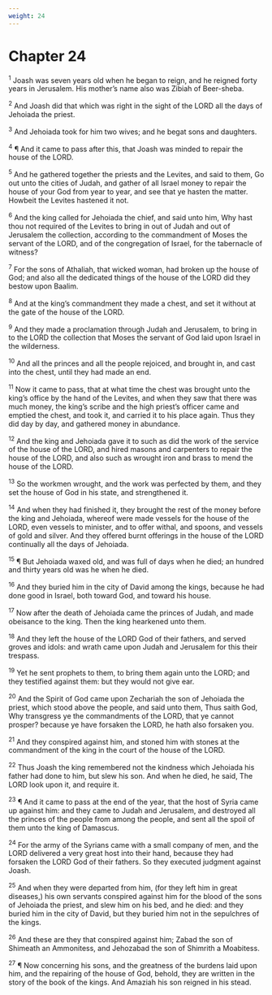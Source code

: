 ```yaml
---
weight: 24
---
```


# Chapter 24

<sup>1</sup> Joash was seven years old when he began to reign, and he reigned forty years in Jerusalem. His mother’s name also was Zibiah of Beer-sheba. 

<sup>2</sup> And Joash did that which was right in the sight of the LORD all the days of Jehoiada the priest. 

<sup>3</sup> And Jehoiada took for him two wives; and he begat sons and daughters. 

<sup>4</sup> ¶ And it came to pass after this, that Joash was minded to repair the house of the LORD. 

<sup>5</sup> And he gathered together the priests and the Levites, and said to them, Go out unto the cities of Judah, and gather of all Israel money to repair the house of your God from year to year, and see that ye hasten the matter. Howbeit the Levites hastened it not. 

<sup>6</sup> And the king called for Jehoiada the chief, and said unto him, Why hast thou not required of the Levites to bring in out of Judah and out of Jerusalem the collection, according to the commandment of Moses the servant of the LORD, and of the congregation of Israel, for the tabernacle of witness? 

<sup>7</sup> For the sons of Athaliah, that wicked woman, had broken up the house of God; and also all the dedicated things of the house of the LORD did they bestow upon Baalim. 

<sup>8</sup> And at the king’s commandment they made a chest, and set it without at the gate of the house of the LORD. 

<sup>9</sup> And they made a proclamation through Judah and Jerusalem, to bring in to the LORD the collection that Moses the servant of God laid upon Israel in the wilderness. 

<sup>10</sup> And all the princes and all the people rejoiced, and brought in, and cast into the chest, until they had made an end. 

<sup>11</sup> Now it came to pass, that at what time the chest was brought unto the king’s office by the hand of the Levites, and when they saw that there was much money, the king’s scribe and the high priest’s officer came and emptied the chest, and took it, and carried it to his place again. Thus they did day by day, and gathered money in abundance. 

<sup>12</sup> And the king and Jehoiada gave it to such as did the work of the service of the house of the LORD, and hired masons and carpenters to repair the house of the LORD, and also such as wrought iron and brass to mend the house of the LORD. 

<sup>13</sup> So the workmen wrought, and the work was perfected by them, and they set the house of God in his state, and strengthened it. 

<sup>14</sup> And when they had finished it, they brought the rest of the money before the king and Jehoiada, whereof were made vessels for the house of the LORD, even vessels to minister, and to offer withal, and spoons, and vessels of gold and silver. And they offered burnt offerings in the house of the LORD continually all the days of Jehoiada. 

<sup>15</sup> ¶ But Jehoiada waxed old, and was full of days when he died; an hundred and thirty years old was he when he died. 

<sup>16</sup> And they buried him in the city of David among the kings, because he had done good in Israel, both toward God, and toward his house. 

<sup>17</sup> Now after the death of Jehoiada came the princes of Judah, and made obeisance to the king. Then the king hearkened unto them. 

<sup>18</sup> And they left the house of the LORD God of their fathers, and served groves and idols: and wrath came upon Judah and Jerusalem for this their trespass. 

<sup>19</sup> Yet he sent prophets to them, to bring them again unto the LORD; and they testified against them: but they would not give ear. 

<sup>20</sup> And the Spirit of God came upon Zechariah the son of Jehoiada the priest, which stood above the people, and said unto them, Thus saith God, Why transgress ye the commandments of the LORD, that ye cannot prosper? because ye have forsaken the LORD, he hath also forsaken you. 

<sup>21</sup> And they conspired against him, and stoned him with stones at the commandment of the king in the court of the house of the LORD. 

<sup>22</sup> Thus Joash the king remembered not the kindness which Jehoiada his father had done to him, but slew his son. And when he died, he said, The LORD look upon it, and require it. 

<sup>23</sup> ¶ And it came to pass at the end of the year, that the host of Syria came up against him: and they came to Judah and Jerusalem, and destroyed all the princes of the people from among the people, and sent all the spoil of them unto the king of Damascus. 

<sup>24</sup> For the army of the Syrians came with a small company of men, and the LORD delivered a very great host into their hand, because they had forsaken the LORD God of their fathers. So they executed judgment against Joash. 

<sup>25</sup> And when they were departed from him, (for they left him in great diseases,) his own servants conspired against him for the blood of the sons of Jehoiada the priest, and slew him on his bed, and he died: and they buried him in the city of David, but they buried him not in the sepulchres of the kings. 

<sup>26</sup> And these are they that conspired against him; Zabad the son of Shimeath an Ammonitess, and Jehozabad the son of Shimrith a Moabitess. 

<sup>27</sup> ¶ Now concerning his sons, and the greatness of the burdens laid upon him, and the repairing of the house of God, behold, they are written in the story of the book of the kings. And Amaziah his son reigned in his stead. 


